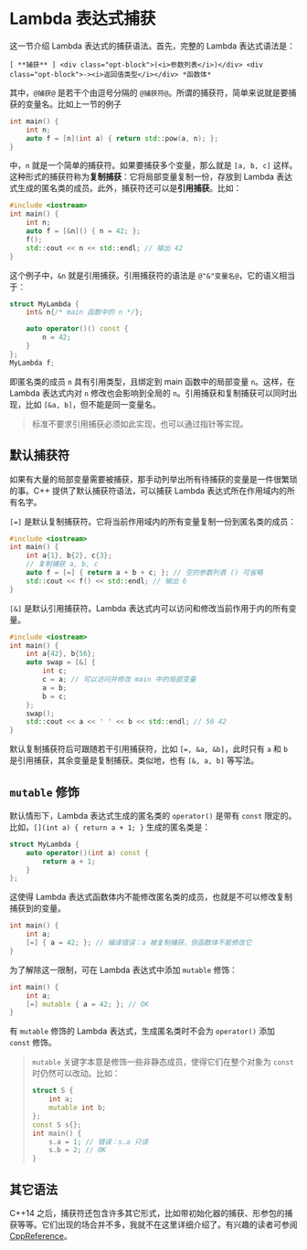 # Lambda 表达式捕获

这一节介绍 Lambda 表达式的捕获语法。首先，完整的 Lambda 表达式语法是：

```sdsc-legacy
[ **捕获** ] <div class="opt-block">(<i>参数列表</i>)</div> <div class="opt-block">-><i>返回值类型</i></div> *函数体*
```

其中，`@捕获@` 是若干个由逗号分隔的 `@捕获符@`。所谓的捕获符，简单来说就是要捕获的变量名。比如上一节的例子

```cpp
int main() {
    int n;
    auto f = [n](int a) { return std::pow(a, n); };
}
```

中，`n` 就是一个简单的捕获符。如果要捕获多个变量，那么就是 `[a, b, c]` 这样。这种形式的捕获符称为**复制捕获**：它将局部变量复制一份，存放到 Lambda 表达式生成的匿名类的成员。此外，捕获符还可以是**引用捕获**。比如：

```CPP
#include <iostream>
int main() {
    int n;
    auto f = [&n]() { n = 42; };
    f();
    std::cout << n << std::endl; // 输出 42
}
```
这个例子中，`&n` 就是引用捕获。引用捕获符的语法是 `@"&"变量名@`，它的语义相当于：

```cpp
struct MyLambda {
    int& n{/* main 函数中的 n */};

    auto operator()() const {
        n = 42;
    }
};
MyLambda f;
```

即匿名类的成员 `n` 具有引用类型，且绑定到 main 函数中的局部变量 `n`。这样，在 Lambda 表达式内对 `n` 修改也会影响到全局的 `n`。引用捕获和复制捕获可以同时出现，比如 `[&a, b]`，但不能是同一变量名。

> 标准不要求引用捕获必须如此实现，也可以通过指针等实现。

## 默认捕获符

如果有大量的局部变量需要被捕获，那手动列举出所有待捕获的变量是一件很繁琐的事。C++ 提供了默认捕获符语法，可以捕获 Lambda 表达式所在作用域内的所有名字。

`[=]` 是默认复制捕获符。它将当前作用域内的所有变量复制一份到匿名类的成员：

```CPP
#include <iostream>
int main() {
    int a{1}, b{2}, c{3};
    // 复制捕获 a, b, c
    auto f = [=] { return a + b + c; }; // 空的参数列表 () 可省略
    std::cout << f() << std::endl; // 输出 6
}
```

`[&]` 是默认引用捕获符。Lambda 表达式内可以访问和修改当前作用于内的所有变量。

```CPP
#include <iostream>
int main() {
    int a{42}, b{56};
    auto swap = [&] {
        int c;
        c = a; // 可以访问并修改 main 中的局部变量
        a = b;
        b = c;
    };
    swap();
    std::cout << a << ' ' << b << std::endl; // 56 42
}
```

默认复制捕获符后可跟随若干引用捕获符，比如 `[=, &a, &b]`，此时只有 `a` 和 `b` 是引用捕获，其余变量是复制捕获。类似地，也有 `[&, a, b]` 等写法。

## `mutable` 修饰

默认情形下，Lambda 表达式生成的匿名类的 `operator()` 是带有 `const` 限定的。比如，`[](int a) { return a + 1; }` 生成的匿名类是：
```cpp
struct MyLambda {
    auto operator()(int a) const {
        return a + 1;
    }
};
```

这使得 Lambda 表达式函数体内不能修改匿名类的成员，也就是不可以修改复制捕获到的变量。

```cpp
int main() {
    int a;
    [=] { a = 42; }; // 编译错误：a 被复制捕获，但函数体不能修改它
}
```

为了解除这一限制，可在 Lambda 表达式中添加 `mutable` 修饰：

```cpp
int main() {
    int a;
    [=] mutable { a = 42; }; // OK
}
```

有 `mutable` 修饰的 Lambda 表达式，生成匿名类时不会为 `operator()` 添加 `const` 修饰。

> `mutable` 关键字本意是修饰一些非静态成员，使得它们在整个对象为 `const` 时仍然可以改动。比如：
> ```cpp
> struct S {
>     int a;
>     mutable int b;
> };
> const S s{};
> int main() {
>     s.a = 1; // 错误：s.a 只读
>     s.b = 2; // OK
> }
> ```

## 其它语法

C++14 之后，捕获符还包含许多其它形式，比如带初始化器的捕获、形参包的捕获等等。它们出现的场合并不多，我就不在这里详细介绍了。有兴趣的读者可参阅 [CppReference](https://zh.cppreference.com/w/cpp/language/lambda)。

